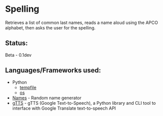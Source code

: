 # Spelling
Retrieves a list of common last names, reads a name aloud using the APCO alphabet, then asks the user for the spelling.

## Status:
Beta - 0.1dev

## Languages/Frameworks used:
* Python
  * [tempfile](https://docs.python.org/3/library/tempfile.html)
  * [os](https://docs.python.org/3/library/os.html)
* [Names](https://pypi.org/project/names/) - Random name generator
* [gTTS](https://pypi.org/project/gTTS/) - gTTS (Google Text-to-Speech), a Python library and CLI tool to interface with Google Translate text-to-speech API
